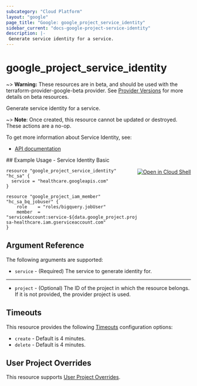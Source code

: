 ```yaml
---
subcategory: "Cloud Platform"
layout: "google"
page_title: "Google: google_project_service_identity"
sidebar_current: "docs-google-project-service-identity"
description: |-
 Generate service identity for a service.
---
```


# google\_project\_service\_identity

~> **Warning:** These resources are in beta, and should be used with the terraform-provider-google-beta provider.
See [Provider Versions](https://terraform.io/docs/providers/google/guides/provider_versions.html) for more details on beta resources.

Generate service identity for a service.

~> **Note**: Once created, this resource cannot be updated or destroyed. These
actions are a no-op.

To get more information about Service Identity, see:

* [API documentation](https://cloud.google.com/service-usage/docs/reference/rest/v1beta1/services/generateServiceIdentity)

<div class = "oics-button" style="float: right; margin: 0 0 -15px">
  <a href="https://console.cloud.google.com/cloudshell/open?cloudshell_git_repo=https%3A%2F%2Fgithub.com%2Fterraform-google-modules%2Fdocs-examples.git&cloudshell_working_dir=healthcare_dataset_basic&cloudshell_image=gcr.io%2Fgraphite-cloud-shell-images%2Fterraform%3Alatest&open_in_editor=main.tf&cloudshell_print=.%2Fmotd&cloudshell_tutorial=.%2Ftutorial.md" target="_blank">
    <img alt="Open in Cloud Shell" src="//gstatic.com/cloudssh/images/open-btn.svg" style="max-height: 44px; margin: 32px auto; max-width: 100%;">
  </a>
</div>
## Example Usage - Service Identity Basic


```hcl
resource "google_project_service_identity" "hc_sa" {
  service = "healthcare.googleapis.com"
}

resource "google_project_iam_member" "hc_sa_bq_jobuser" {
    role    = "roles/bigquery.jobUser"
    member  = "serviceAccount:service-${data.google_project.project.number}@gcp-sa-healthcare.iam.gserviceaccount.com"
}
```

## Argument Reference

The following arguments are supported:


* `service` -
  (Required)
  The service to generate identity for.


- - -

* `project` - (Optional) The ID of the project in which the resource belongs.
    If it is not provided, the provider project is used.


## Timeouts

This resource provides the following
[Timeouts](/docs/configuration/resources.html#timeouts) configuration options:

- `create` - Default is 4 minutes.
- `delete` - Default is 4 minutes.

## User Project Overrides

This resource supports [User Project Overrides](https://www.terraform.io/docs/providers/google/guides/provider_reference.html#user_project_override).
